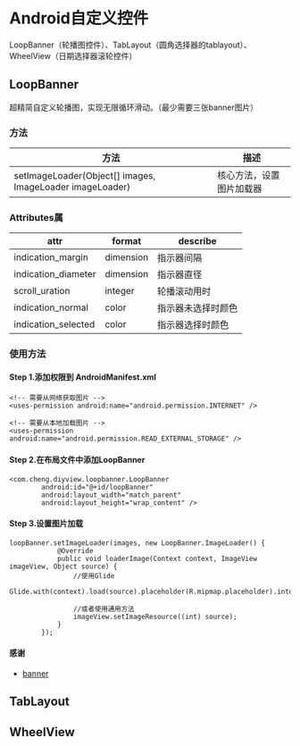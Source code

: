 # Android自定义控件
LoopBanner（轮播图控件）、TabLayout（圆角选择器的tablayout）、WheelView（日期选择器滚轮控件）

## LoopBanner
超精简自定义轮播图，实现无限循环滑动。（最少需要三张banner图片）

### 方法
|方法|描述
|---|---|
|setImageLoader(Object[] images, ImageLoader imageLoader)| 核心方法，设置图片加载器|无

### Attributes属
|attr|format|describe
|---|---|---|
|indication_margin| dimension|指示器间隔
|indication_diameter| dimension|指示器直径
|scroll_uration| integer|轮播滚动用时
|indication_normal| color|指示器未选择时颜色
|indication_selected| color|指示器选择时颜色

### 使用方法

#### Step 1.添加权限到 AndroidManifest.xml
```
<!-- 需要从网络获取图片 -->
<uses-permission android:name="android.permission.INTERNET" />

<!-- 需要从本地加载图片 -->
<uses-permission android:name="android.permission.READ_EXTERNAL_STORAGE" />
```

#### Step 2.在布局文件中添加LoopBanner
```
<com.cheng.diyview.loopbanner.LoopBanner
        android:id="@+id/loopBanner"
        android:layout_width="match_parent"
        android:layout_height="wrap_content" />
```

#### Step 3.设置图片加载
```
loopBanner.setImageLoader(images, new LoopBanner.ImageLoader() {
            @Override
            public void loaderImage(Context context, ImageView imageView, Object source) {
                //使用Glide
                Glide.with(context).load(source).placeholder(R.mipmap.placeholder).into(imageView);

                //或者使用通用方法
                imageView.setImageResource((int) source);
            }
        });
```

#### 感谢
- [banner](https://github.com/youth5201314/banner)

## TabLayout

## WheelView
